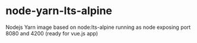 # node-yarn-lts-alpine
Nodejs Yarn image based on node:lts-alpine running as node exposing port 8080 and 4200 (ready for vue.js app)
